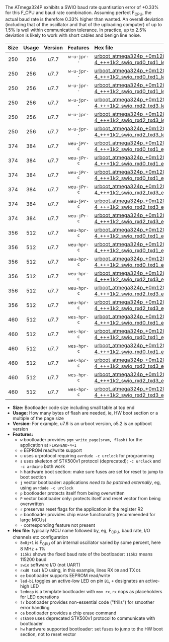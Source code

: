 The ATmega324P exhibits a SWIO baud rate quantisation error of +0.33% for this F_CPU and baud rate combination. Assuming perfect F<sub>CPU</sub>, the actual baud rate is therefore 0.33% higher than wanted. An overall deviation (including that of the oscillator and that of the uploading computer) of up to 1.5% is well within communication tolerance. In practice, up to 2.5% deviation is likely to work with short cables and benign line noise.

|Size|Usage|Version|Features|Hex file|
|:-:|:-:|:-:|:-:|:--|
|250|256|u7.7|`w-u-jpr--`|[urboot_atmega324p_+0m128e-4_+++1k2_swio_rxd0_txd1_led+b0.hex](https://raw.githubusercontent.com/stefanrueger/urboot.hex/main/mcus/atmega324p/internal_oscillator/fcpu_+0m128e-4/br_+++1k2/urboot_atmega324p_+0m128e-4_+++1k2_swio_rxd0_txd1_led+b0.hex)|
|250|256|u7.7|`w-u-jpr--`|[urboot_atmega324p_+0m128e-4_+++1k2_swio_rxd0_txd1_led+b7.hex](https://raw.githubusercontent.com/stefanrueger/urboot.hex/main/mcus/atmega324p/internal_oscillator/fcpu_+0m128e-4/br_+++1k2/urboot_atmega324p_+0m128e-4_+++1k2_swio_rxd0_txd1_led+b7.hex)|
|250|256|u7.7|`w-u-jpr--`|[urboot_atmega324p_+0m128e-4_+++1k2_swio_rxd0_txd1_lednop.hex](https://raw.githubusercontent.com/stefanrueger/urboot.hex/main/mcus/atmega324p/internal_oscillator/fcpu_+0m128e-4/br_+++1k2/urboot_atmega324p_+0m128e-4_+++1k2_swio_rxd0_txd1_lednop.hex)|
|250|256|u7.7|`w-u-jpr--`|[urboot_atmega324p_+0m128e-4_+++1k2_swio_rxd2_txd3_led+b0.hex](https://raw.githubusercontent.com/stefanrueger/urboot.hex/main/mcus/atmega324p/internal_oscillator/fcpu_+0m128e-4/br_+++1k2/urboot_atmega324p_+0m128e-4_+++1k2_swio_rxd2_txd3_led+b0.hex)|
|250|256|u7.7|`w-u-jpr--`|[urboot_atmega324p_+0m128e-4_+++1k2_swio_rxd2_txd3_led+b7.hex](https://raw.githubusercontent.com/stefanrueger/urboot.hex/main/mcus/atmega324p/internal_oscillator/fcpu_+0m128e-4/br_+++1k2/urboot_atmega324p_+0m128e-4_+++1k2_swio_rxd2_txd3_led+b7.hex)|
|250|256|u7.7|`w-u-jpr--`|[urboot_atmega324p_+0m128e-4_+++1k2_swio_rxd2_txd3_lednop.hex](https://raw.githubusercontent.com/stefanrueger/urboot.hex/main/mcus/atmega324p/internal_oscillator/fcpu_+0m128e-4/br_+++1k2/urboot_atmega324p_+0m128e-4_+++1k2_swio_rxd2_txd3_lednop.hex)|
|374|384|u7.7|`weu-jPr-c`|[urboot_atmega324p_+0m128e-4_+++1k2_swio_rxd0_txd1_ee_led+b0_fr_ce.hex](https://raw.githubusercontent.com/stefanrueger/urboot.hex/main/mcus/atmega324p/internal_oscillator/fcpu_+0m128e-4/br_+++1k2/urboot_atmega324p_+0m128e-4_+++1k2_swio_rxd0_txd1_ee_led+b0_fr_ce.hex)|
|374|384|u7.7|`weu-jPr-c`|[urboot_atmega324p_+0m128e-4_+++1k2_swio_rxd0_txd1_ee_led+b7_fr_ce.hex](https://raw.githubusercontent.com/stefanrueger/urboot.hex/main/mcus/atmega324p/internal_oscillator/fcpu_+0m128e-4/br_+++1k2/urboot_atmega324p_+0m128e-4_+++1k2_swio_rxd0_txd1_ee_led+b7_fr_ce.hex)|
|374|384|u7.7|`weu-jPr-c`|[urboot_atmega324p_+0m128e-4_+++1k2_swio_rxd0_txd1_ee_lednop_fr_ce.hex](https://raw.githubusercontent.com/stefanrueger/urboot.hex/main/mcus/atmega324p/internal_oscillator/fcpu_+0m128e-4/br_+++1k2/urboot_atmega324p_+0m128e-4_+++1k2_swio_rxd0_txd1_ee_lednop_fr_ce.hex)|
|374|384|u7.7|`weu-jPr-c`|[urboot_atmega324p_+0m128e-4_+++1k2_swio_rxd2_txd3_ee_led+b0_fr_ce.hex](https://raw.githubusercontent.com/stefanrueger/urboot.hex/main/mcus/atmega324p/internal_oscillator/fcpu_+0m128e-4/br_+++1k2/urboot_atmega324p_+0m128e-4_+++1k2_swio_rxd2_txd3_ee_led+b0_fr_ce.hex)|
|374|384|u7.7|`weu-jPr-c`|[urboot_atmega324p_+0m128e-4_+++1k2_swio_rxd2_txd3_ee_led+b7_fr_ce.hex](https://raw.githubusercontent.com/stefanrueger/urboot.hex/main/mcus/atmega324p/internal_oscillator/fcpu_+0m128e-4/br_+++1k2/urboot_atmega324p_+0m128e-4_+++1k2_swio_rxd2_txd3_ee_led+b7_fr_ce.hex)|
|374|384|u7.7|`weu-jPr-c`|[urboot_atmega324p_+0m128e-4_+++1k2_swio_rxd2_txd3_ee_lednop_fr_ce.hex](https://raw.githubusercontent.com/stefanrueger/urboot.hex/main/mcus/atmega324p/internal_oscillator/fcpu_+0m128e-4/br_+++1k2/urboot_atmega324p_+0m128e-4_+++1k2_swio_rxd2_txd3_ee_lednop_fr_ce.hex)|
|356|512|u7.7|`weu-hpr-c`|[urboot_atmega324p_+0m128e-4_+++1k2_swio_rxd0_txd1_ee_led+b0_fr_ce_hw.hex](https://raw.githubusercontent.com/stefanrueger/urboot.hex/main/mcus/atmega324p/internal_oscillator/fcpu_+0m128e-4/br_+++1k2/urboot_atmega324p_+0m128e-4_+++1k2_swio_rxd0_txd1_ee_led+b0_fr_ce_hw.hex)|
|356|512|u7.7|`weu-hpr-c`|[urboot_atmega324p_+0m128e-4_+++1k2_swio_rxd0_txd1_ee_led+b7_fr_ce_hw.hex](https://raw.githubusercontent.com/stefanrueger/urboot.hex/main/mcus/atmega324p/internal_oscillator/fcpu_+0m128e-4/br_+++1k2/urboot_atmega324p_+0m128e-4_+++1k2_swio_rxd0_txd1_ee_led+b7_fr_ce_hw.hex)|
|356|512|u7.7|`weu-hpr-c`|[urboot_atmega324p_+0m128e-4_+++1k2_swio_rxd0_txd1_ee_lednop_fr_ce_hw.hex](https://raw.githubusercontent.com/stefanrueger/urboot.hex/main/mcus/atmega324p/internal_oscillator/fcpu_+0m128e-4/br_+++1k2/urboot_atmega324p_+0m128e-4_+++1k2_swio_rxd0_txd1_ee_lednop_fr_ce_hw.hex)|
|356|512|u7.7|`weu-hpr-c`|[urboot_atmega324p_+0m128e-4_+++1k2_swio_rxd2_txd3_ee_led+b0_fr_ce_hw.hex](https://raw.githubusercontent.com/stefanrueger/urboot.hex/main/mcus/atmega324p/internal_oscillator/fcpu_+0m128e-4/br_+++1k2/urboot_atmega324p_+0m128e-4_+++1k2_swio_rxd2_txd3_ee_led+b0_fr_ce_hw.hex)|
|356|512|u7.7|`weu-hpr-c`|[urboot_atmega324p_+0m128e-4_+++1k2_swio_rxd2_txd3_ee_led+b7_fr_ce_hw.hex](https://raw.githubusercontent.com/stefanrueger/urboot.hex/main/mcus/atmega324p/internal_oscillator/fcpu_+0m128e-4/br_+++1k2/urboot_atmega324p_+0m128e-4_+++1k2_swio_rxd2_txd3_ee_led+b7_fr_ce_hw.hex)|
|356|512|u7.7|`weu-hpr-c`|[urboot_atmega324p_+0m128e-4_+++1k2_swio_rxd2_txd3_ee_lednop_fr_ce_hw.hex](https://raw.githubusercontent.com/stefanrueger/urboot.hex/main/mcus/atmega324p/internal_oscillator/fcpu_+0m128e-4/br_+++1k2/urboot_atmega324p_+0m128e-4_+++1k2_swio_rxd2_txd3_ee_lednop_fr_ce_hw.hex)|
|460|512|u7.7|`wes-hpr-c`|[urboot_atmega324p_+0m128e-4_+++1k2_swio_rxd0_txd1_ee_led+b0_fr_ce_stk500_hw.hex](https://raw.githubusercontent.com/stefanrueger/urboot.hex/main/mcus/atmega324p/internal_oscillator/fcpu_+0m128e-4/br_+++1k2/urboot_atmega324p_+0m128e-4_+++1k2_swio_rxd0_txd1_ee_led+b0_fr_ce_stk500_hw.hex)|
|460|512|u7.7|`wes-hpr-c`|[urboot_atmega324p_+0m128e-4_+++1k2_swio_rxd0_txd1_ee_led+b7_fr_ce_stk500_hw.hex](https://raw.githubusercontent.com/stefanrueger/urboot.hex/main/mcus/atmega324p/internal_oscillator/fcpu_+0m128e-4/br_+++1k2/urboot_atmega324p_+0m128e-4_+++1k2_swio_rxd0_txd1_ee_led+b7_fr_ce_stk500_hw.hex)|
|460|512|u7.7|`wes-hpr-c`|[urboot_atmega324p_+0m128e-4_+++1k2_swio_rxd0_txd1_ee_lednop_fr_ce_stk500_hw.hex](https://raw.githubusercontent.com/stefanrueger/urboot.hex/main/mcus/atmega324p/internal_oscillator/fcpu_+0m128e-4/br_+++1k2/urboot_atmega324p_+0m128e-4_+++1k2_swio_rxd0_txd1_ee_lednop_fr_ce_stk500_hw.hex)|
|460|512|u7.7|`wes-hpr-c`|[urboot_atmega324p_+0m128e-4_+++1k2_swio_rxd2_txd3_ee_led+b0_fr_ce_stk500_hw.hex](https://raw.githubusercontent.com/stefanrueger/urboot.hex/main/mcus/atmega324p/internal_oscillator/fcpu_+0m128e-4/br_+++1k2/urboot_atmega324p_+0m128e-4_+++1k2_swio_rxd2_txd3_ee_led+b0_fr_ce_stk500_hw.hex)|
|460|512|u7.7|`wes-hpr-c`|[urboot_atmega324p_+0m128e-4_+++1k2_swio_rxd2_txd3_ee_led+b7_fr_ce_stk500_hw.hex](https://raw.githubusercontent.com/stefanrueger/urboot.hex/main/mcus/atmega324p/internal_oscillator/fcpu_+0m128e-4/br_+++1k2/urboot_atmega324p_+0m128e-4_+++1k2_swio_rxd2_txd3_ee_led+b7_fr_ce_stk500_hw.hex)|
|460|512|u7.7|`wes-hpr-c`|[urboot_atmega324p_+0m128e-4_+++1k2_swio_rxd2_txd3_ee_lednop_fr_ce_stk500_hw.hex](https://raw.githubusercontent.com/stefanrueger/urboot.hex/main/mcus/atmega324p/internal_oscillator/fcpu_+0m128e-4/br_+++1k2/urboot_atmega324p_+0m128e-4_+++1k2_swio_rxd2_txd3_ee_lednop_fr_ce_stk500_hw.hex)|

- **Size:** Bootloader code size including small table at top end
- **Usage:** How many bytes of flash are needed, ie, HW boot section or a multiple of the page size
- **Version:** For example, u7.6 is an urboot version, o5.2 is an optiboot version
- **Features:**
  + `w` bootloader provides `pgm_write_page(sram, flash)` for the application at `FLASHEND-4+1`
  + `e` EEPROM read/write support
  + `u` uses urprotocol requiring `avrdude -c urclock` for programming
  + `s` uses skeleton of STK500v1 protocol (deprecated); `-c urclock` and `-c arduino` both work
  + `h` hardware boot section: make sure fuses are set for reset to jump to boot section
  + `j` vector bootloader: applications *need to be patched externally*, eg, using `avrdude -c urclock`
  + `p` bootloader protects itself from being overwritten
  + `P` vector bootloader only: protects itself and reset vector from being overwritten
  + `r` preserves reset flags for the application in the register R2
  + `c` bootloader provides chip erase functionality (recommended for large MCUs)
  + `-` corresponding feature not present
- **Hex file:** typically MCU name followed by, eg, F<sub>CPU</sub>, baud rate, I/O channels etc configuration
  + `8m0j+1` is F<sub>CPU</sub> of an internal oscillator varied by some percent, here 8 MHz + 1%
  + `115k2` shows the fixed baud rate of the bootloader: `115k2` means 115200 baud
  + `swio` software I/O (not UART)
  + `rxd0 txd1` I/O using, in this example, lines RX `D0` and TX `D1`
  + `ee` bootloader supports EEPROM read/write
  + `led-b1` toggles an active-low LED on pin `B1`, `+` designates an active-high LED
  + `lednop` is a template bootloader with `mov rx,rx` nops as placeholders for LED operations
  + `fr` bootloader provides non-essential code ("frills") for smoother error handling
  + `ce` bootloader provides a chip erase command
  + `stk500` uses deprecated STK500v1 protocol to communicate with bootloader
  + `hw` hardware supported bootloader: set fuses to jump to the HW boot section, not to reset vector
